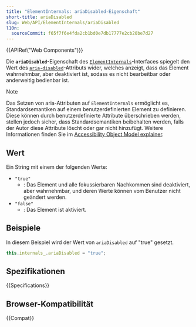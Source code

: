 ```yaml
---
title: "ElementInternals: ariaDisabled-Eigenschaft"
short-title: ariaDisabled
slug: Web/API/ElementInternals/ariaDisabled
l10n:
  sourceCommit: f65f7f6e4fda2cb1bd0e7db17777e2cb20be7d27
---
```


{{APIRef("Web Components")}}

Die **`ariaDisabled`**-Eigenschaft des [`ElementInternals`](/de/docs/Web/API/ElementInternals)-Interfaces spiegelt den Wert des [`aria-disabled`](/de/docs/Web/Accessibility/ARIA/Reference/Attributes/aria-disabled)-Attributs wider, welches anzeigt, dass das Element wahrnehmbar, aber deaktiviert ist, sodass es nicht bearbeitbar oder anderweitig bedienbar ist.

> [!NOTE]
> Das Setzen von aria-Attributen auf `ElementInternals` ermöglicht es, Standardsemantiken auf einem benutzerdefinierten Element zu definieren. Diese können durch benutzerdefinierte Attribute überschrieben werden, stellen jedoch sicher, dass Standardsemantiken beibehalten werden, falls der Autor diese Attribute löscht oder gar nicht hinzufügt. Weitere Informationen finden Sie im [Accessibility Object Model explainer](https://wicg.github.io/aom/explainer.html#default-semantics-for-custom-elements-via-the-elementinternals-object).

## Wert

Ein String mit einem der folgenden Werte:

- `"true"`
  - : Das Element und alle fokussierbaren Nachkommen sind deaktiviert, aber wahrnehmbar, und deren Werte können vom Benutzer nicht geändert werden.
- `"false"`
  - : Das Element ist aktiviert.

## Beispiele

In diesem Beispiel wird der Wert von `ariaDisabled` auf "true" gesetzt.

```js
this.internals_.ariaDisabled = "true";
```

## Spezifikationen

{{Specifications}}

## Browser-Kompatibilität

{{Compat}}
